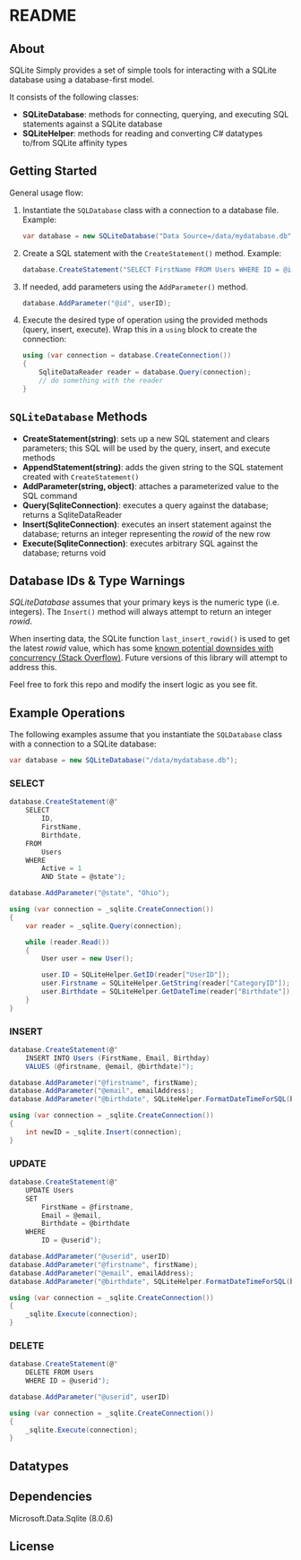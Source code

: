 ﻿# README

## About

SQLite Simply provides a set of simple tools for interacting with a SQLite database using a database-first model.

It consists of the following classes:

* **SQLiteDatabase**: methods for connecting, querying, and executing SQL statements against a SQLite database
* **SQLiteHelper**: methods for reading and converting C# datatypes to/from SQLite affinity types

## Getting Started

General usage flow:

1. Instantiate the `SQLDatabase` class with a connection to a database file. Example:

	``` csharp
	var database = new SQLiteDatabase("Data Source=/data/mydatabase.db");
	```

  
2. Create a SQL statement with the `CreateStatement()` method. Example:

	``` csharp
	database.CreateStatement("SELECT FirstName FROM Users WHERE ID = @id");
	```

   
3. If needed, add parameters using the `AddParameter()` method.

	``` csharp
	database.AddParameter("@id", userID);
	```


4. Execute the desired type of operation using the provided methods (query, insert, execute). Wrap this in a `using` block to create the connection:

	``` csharp
	using (var connection = database.CreateConnection())
	{
		SqliteDataReader reader = database.Query(connection);
		// do something with the reader
	}
	```

## `SQLiteDatabase` Methods

* **CreateStatement(string)**: sets up a new SQL statement and clears parameters; this SQL will be used by the query, insert, and execute methods
* **AppendStatement(string)**: adds the given string to the SQL statement created with `CreateStatement()`
* **AddParameter(string, object)**: attaches a parameterized value to the SQL command
* **Query(SqliteConnection)**: executes a query against the database; returns a SqliteDataReader
* **Insert(SqliteConnection)**: executes an insert statement against the database; returns an integer representing the _rowid_ of the new row
* **Execute(SqliteConnection)**: executes arbitrary SQL against the database; returns void

## Database IDs &amp; Type Warnings

_SQLiteDatabase_ assumes that your primary keys is the numeric type (i.e. integers). The `Insert()` method will always attempt to return an integer _rowid_.

When inserting data, the SQLite function `last_insert_rowid()` is used to get the latest _rowid_ value, which has some [known potential downsides with concurrency (Stack Overflow)](https://stackoverflow.com/questions/2127138/how-to-retrieve-the-last-autoincremented-id-from-a-sqlite-table). Future versions of this library will attempt to address this.

Feel free to fork this repo and modify the insert logic as you see fit.

## Example Operations

The following examples assume that you instantiate the `SQLDatabase` class with a connection to a SQLite database:

``` csharp
var database = new SQLiteDatabase("/data/mydatabase.db");
```

### SELECT

``` csharp
database.CreateStatement(@"
	SELECT
		ID,
		FirstName,
		Birthdate,
	FROM
		Users
	WHERE
		Active = 1
		AND State = @state");

database.AddParameter("@state", "Ohio");

using (var connection = _sqlite.CreateConnection())
{
    var reader = _sqlite.Query(connection);

    while (reader.Read())
    {
        User user = new User();

        user.ID = SQLiteHelper.GetID(reader["UserID"]);
        user.Firstname = SQLiteHelper.GetString(reader["CategoryID"]);
        user.Birthdate = SQLiteHelper.GetDateTime(reader["Birthdate"]);
    }
}
```

### INSERT

``` csharp
database.CreateStatement(@"
	INSERT INTO Users (FirstName, Email, Birthday)
	VALUES (@firstname, @email, @birthdate)");

database.AddParameter("@firstname", firstName);
database.AddParameter("@email", emailAddress);
database.AddParameter("@birthdate", SQLiteHelper.FormatDateTimeForSQL(birthdate));

using (var connection = _sqlite.CreateConnection())
{
    int newID = _sqlite.Insert(connection);
}
```

### UPDATE

``` csharp
database.CreateStatement(@"
	UPDATE Users
	SET
		FirstName = @firstname,
		Email = @email,
		Birthdate = @birthdate
	WHERE
		ID = @userid");

database.AddParameter("@userid", userID)
database.AddParameter("@firstname", firstName);
database.AddParameter("@email", emailAddress);
database.AddParameter("@birthdate", SQLiteHelper.FormatDateTimeForSQL(birthdate));

using (var connection = _sqlite.CreateConnection())
{
    _sqlite.Execute(connection);
}
```

### DELETE

``` csharp
database.CreateStatement(@"
	DELETE FROM Users
	WHERE ID = @userid");

database.AddParameter("@userid", userID)

using (var connection = _sqlite.CreateConnection())
{
    _sqlite.Execute(connection);
}
```

## Datatypes

## Dependencies

Microsoft.Data.Sqlite (8.0.6)

## License
